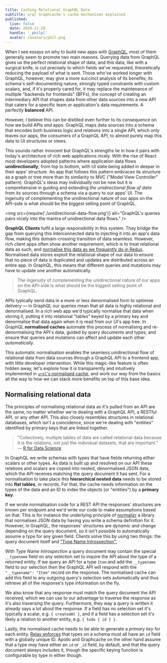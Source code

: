 ```yaml
---
title: Caching Relational GraphQL Data
subtitle: urql Graphcache's cache mechanisms explained
published:
  live: false
  date: 2020-11-28
  handle: '_philpl'
  avatar: /avatars/phil.png
---
```


When I see essays on why to build new apps with [GraphQL](https://graphql.org/), most of them
generally seem to promote two main reasons. Querying data from GraphQL gives us the perfect
relational shape of data, and this data, like with a surgical knife, is cut precisely to which
fields we've requested, theoretically reducing the payload of what is sent. Those who've worked
longer with GraphQL, however, may give a more succinct analysis of its benefits; its schema's
self-documenting nature, strongly typed constraints with custom scalars, and, if it's properly
cared for, it may replace the maintenance of multiple "backends for frontends" (BFFs), the
concept of creating an intermediary API that shapes data from other data sources into a new
API that caters for a specific team or application's data requirements. A perfectly **balanced** API.

However, I believe this can be distilled even further to its consequence on how we build APIs
_and_ apps. GraphQL maps data sources into a schema that encodes both business logic and
relations into a single API, which only leaves our apps, the consumers of a GraphQL API, to almost
purely map this data to UI structures or views.

This sounds rather innocent but GraphQL's strengths lie in how it pairs with today's architecture
of rich web applications nicely. With the rise of React most developers adopted patterns where
application data flows **unidirectionally**, from top to bottom, with UI state being added in deeper
in their apps' structure. An app that follows this pattern embraces its structure as a graph or tree
more than its similarity to MVC ("Model View Controller" pattern).
GraphQL's ideas may individually not be new but it is comprehensive in guiding and extending
_the unidirectional flow of data_ from its sources through a schema via a query to our apps' UI.
The ingenuity of complementing the unidirectional nature of our apps on the API-side is what should
be the biggest selling point of GraphQL.

<img
  src={require('./unidirectional-data-flow.png')}
  alt="GraphQL's queries pairs nicely into the mantra of unidirectional data flows."
/>

**GraphQL Clients** fulfil a large responsibility in this system. They bridge the gap from querying
this interconnected data to injecting it into an app's data flow, making this domain-crossing
transition of data seamless. However, rich client apps often show another requirement, which is
to treat relational data as such, and [normalise this data as we frequently do in
Redux](https://redux.js.org/recipes/structuring-reducers/normalizing-state-shape).
Normalised data stores exploit the relational shape of our data to ensure that no piece of data
is duplicated and updates are distributed across an entire app. In GraphQL, this means that
different queries and mutations may have to update one another automatically.

> The ingenuity of complementing the unidirectional nature of our apps on the API-side is what
> should be the biggest selling point of GraphQL.

APIs typically send data in a more or less denormalised form to optimise delivery — in GraphQL our
queries mean that all data is highly relational and denormalised. In a rich web app we'd typically
normalise that data when storing it, putting it into relational "tables" keyed by a primary key
and denormalise that data again when it is read from our UI's app tree.
In GraphQL **normalised caches** automate this process of normalising and re-denormalising the
API's data, guided by query documents and types, and ensure that queries and mutations can affect
and update each other _automatically_.

This automatic normalisation enables the seamless unidirectional flow of relational data from data
sources through a GraphQL API to a frontend app, with little developer intervention. While this
magic-like feature is often hidden away, let's explore how it is transparently and intuitively
implemented in [`urql`'s normalised cache](https://formidable.com/open-source/urql/docs/graphcache/),
and work our way from the basics all the way to how we can stack more benefits on top of this base idea.

## Normalising relational data

The principles of normalising relational data as it's pulled from an API are the same, no matter
whether we're dealing with a GraphQL API, a RESTful API, or any other API. This also closely
resembles structures in relational databases, which isn't a coincidence, since we're dealing
with "entities" identified by primary keys that are linked together.

> "Collectively, multiple tables of data are called relational data because it is the relations,
> not just the individual datasets, that are important."<br />
> — [R for Data Science](https://r4ds.had.co.nz/relational-data.html)

In GraphQL we write schemas with types that have fields returning either scalars or other types.
As data is built up and resolved on our API these relations and scalars are copied into nested,
denormalised JSON data, which the API receives matching the query document it has sent. For a
normalisation to take place this **hierarchical nested data** needs to be stored into **flat
tables**, or records. For that, the cache needs information on the types of the data and an
ID to index the objects (or "entities") by a **primary key**.

If we wrote normalisation code for a REST API the responses' structures are known per endpoint
and we'd write our code to make assumptions based on that. This is for instance the underlying
principle of [normalizr](https://github.com/paularmstrong/normalizr) a library that normalises
JSON data by having you write a schema definition for it.  However, in GraphQL, the responses'
structures are _dynamic_ and change depending on the query document, so it isn't possible to
automatically assume a type for any given field. Clients solve
this by using two things: the query document itself and ["Type Name
Introspection".](http://spec.graphql.org/June2018/#sec-Type-Name-Introspection)

With _Type Name Introspection_ a query document may contain the special `__typename` field on
any selection set to inquire the API about the type of a returned entity. If we query an API
for a type `Item` and add the `__typename` field to our selection then the GraphQL API will
respond with the `"__typename": "Item"` record on the response. The normalised cache can add
this field to any outgoing query's selection sets automatically and thus retrieve all of the
response's type information on the fly.

We also know that any response must match the query document the API received, which we can
use to our advantage to traverse the response as it's also traversing the query. Furthermore,
they way a query is written it already says a lot about the response. If a field has no
selection set it's typically a scalar, e.g. `{ createdAt }`, and if a field has a selection set
it's likely a relation to another entity, e.g. `{ todo { id } }`.

Lastly, the normalised cache needs to be able to generate a _primary key_ for each entity.
[Relay enforces](https://relay.dev/docs/en/graphql-server-specification.html#object-identification)
that types on a schema must all have an `id` field with a globally unique ID. Apollo and
Graphcache on the other hand assume that a type _may_ have either an `id` or `_id` field,
by default, and that the query document always includes it, though the specific keying
function is configurable by type in either though.
